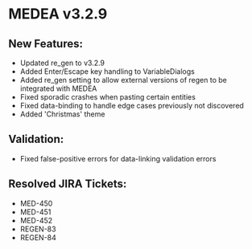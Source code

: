 # MEDEA v3.2.9
## New Features:
* Updated re_gen to v3.2.9
* Added Enter/Escape key handling to VariableDialogs
* Added re_gen setting to allow external versions of regen to be integrated with MEDEA
* Fixed sporadic crashes when pasting certain entities
* Fixed data-binding to handle edge cases previously not discovered
* Added 'Christmas' theme

## Validation:
* Fixed false-positive errors for data-linking validation errors

## Resolved JIRA Tickets:
* MED-450
* MED-451
* MED-452
* REGEN-83
* REGEN-84
